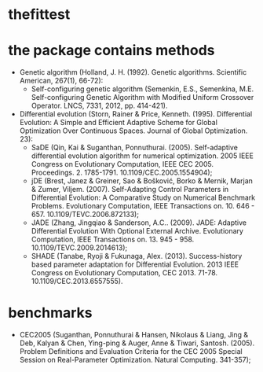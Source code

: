 # thefittest

# the package contains methods
* Genetic algorithm (Holland, J. H. (1992). Genetic algorithms. Scientific American, 267(1), 66-72):
    * Self-configuring genetic algorithm (Semenkin, E.S., Semenkina, M.E. Self-configuring Genetic Algorithm with Modified Uniform Crossover Operator. LNCS, 7331, 2012, pp. 414-421).
* Differential evolution (Storn, Rainer & Price, Kenneth. (1995). Differential Evolution: A Simple and Efficient Adaptive Scheme for Global Optimization Over Continuous Spaces. Journal of Global Optimization. 23):
    * SaDE (Qin, Kai & Suganthan, Ponnuthurai. (2005). Self-adaptive differential evolution algorithm for numerical optimization. 2005 IEEE Congress on Evolutionary Computation, IEEE CEC 2005. Proceedings. 2. 1785-1791. 10.1109/CEC.2005.1554904);
    * jDE (Brest, Janez & Greiner, Sao & Bošković, Borko & Mernik, Marjan & Zumer, Viljem. (2007). Self-Adapting Control Parameters in Differential Evolution: A Comparative Study on Numerical Benchmark Problems. Evolutionary Computation, IEEE Transactions on. 10. 646 - 657. 10.1109/TEVC.2006.872133);
    * JADE (Zhang, Jingqiao & Sanderson, A.C.. (2009). JADE: Adaptive Differential Evolution With Optional External Archive. Evolutionary Computation, IEEE Transactions on. 13. 945 - 958. 10.1109/TEVC.2009.2014613);
    * SHADE (Tanabe, Ryoji & Fukunaga, Alex. (2013). Success-history based parameter adaptation for Differential Evolution. 2013 IEEE Congress on Evolutionary Computation, CEC 2013. 71-78. 10.1109/CEC.2013.6557555).

# benchmarks
* CEC2005 (Suganthan, Ponnuthurai & Hansen, Nikolaus & Liang, Jing & Deb, Kalyan & Chen, Ying-ping & Auger, Anne & Tiwari, Santosh. (2005). Problem Definitions and Evaluation Criteria for the CEC 2005 Special Session on Real-Parameter Optimization. Natural Computing. 341-357);